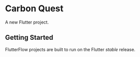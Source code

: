 # Carbon Quest

A new Flutter project.

## Getting Started

FlutterFlow projects are built to run on the Flutter _stable_ release.
